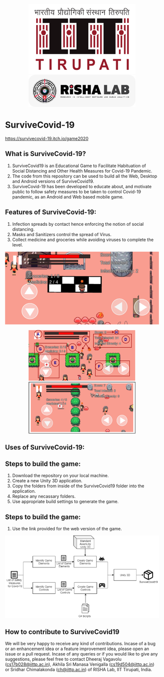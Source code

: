 <p align="center">
  <img src="iittp.png" width="350" title="IIT Tirupati" alt="Image unavailable">
  <img src="risha.png" width="350" title="RISHA Lab" alt="Image unavailable">
</p>

# SurviveCovid-19
https://survivecovid-19.itch.io/game2020

## What is SurviveCovid-19?
1. SurviveCovid19 is an Educational Game to Facilitate Habituation of Social Distancing and Other Health Measures for Covid-19 Pandemic.
2. The code from this repository can be used to build all the Web, Desktop and Android versions of SurviveCovid19.
3. SurviveCovid-19 has been developed to educate about, and motivate public to follow safety measures to be taken to control Covid-19 pandemic, as an Android and Web based mobile  game.

## Features of SurviveCovid-19:
1. Infection spreads by contact hence enforcing the notion of social distancing.
2. Masks and Sanitizers control the spread of Virus.
3. Collect medicine and groceries while avoiding viruses to complete the level.

<p align="center">
  <img src="home.jpg" width="700" title="screenshot" alt="Image unavailable">
</p>

<p align="center">
  <img src="screenshot1.png" width="350" title="screenshot" alt="Image unavailable">
  <img src="screenshot2.png" width="350" title="screenshot" alt="Image unavailable">
</p>

## Uses of SurviveCovid-19:


## Steps to build the game:
1. Download the repository on your local machine.  
2. Create a new Unity 3D application.
3. Copy the folders from inside of the SurviveCovid19 folder into the application. 
4. Replace any necassary folders.
5. Use appropriate build settings to generate the game. 

## Steps to build the game:
1. Use the link provided for the web version of the game.

<p align="center">
  <img src="development.png" width="700" title="Development" alt="Image unavailable">
</p>

## How to contribute to SurviveCovid19
We will be very happy to receive any kind of contributions. Incase of a bug or an enhancement idea or a feature improvement idea, please open an issue or a pull request. Incase of any queries or if you would like to give any suggestions, please feel free to contact Dheeraj Vagavolu (cs17b028@iittp.ac.in), Akhila Sri Manasa Venigalla (cs19d504@iittp.ac.in) or Sridhar Chimalakonda (ch@iittp.ac.in) of RISHA Lab, IIT Tirupati, India.
